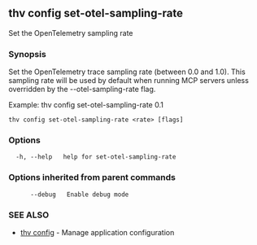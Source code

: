 ## thv config set-otel-sampling-rate

Set the OpenTelemetry sampling rate

### Synopsis

Set the OpenTelemetry trace sampling rate (between 0.0 and 1.0).
This sampling rate will be used by default when running MCP servers unless overridden by the --otel-sampling-rate flag.

Example:
  thv config set-otel-sampling-rate 0.1

```
thv config set-otel-sampling-rate <rate> [flags]
```

### Options

```
  -h, --help   help for set-otel-sampling-rate
```

### Options inherited from parent commands

```
      --debug   Enable debug mode
```

### SEE ALSO

* [thv config](thv_config.md)	 - Manage application configuration

